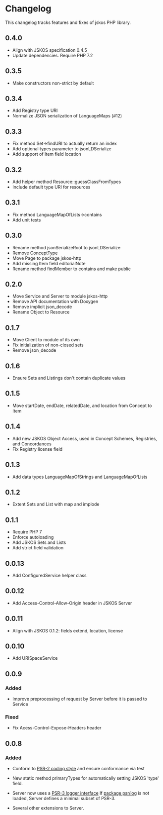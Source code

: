# Changelog

This changelog tracks features and fixes of jskos PHP library.

## 0.4.0

* Align with JSKOS specification 0.4.5
* Update dependencies. Require PHP 7.2

## 0.3.5

* Make constructors non-strict by default

## 0.3.4

* Add Registry type URI
* Normalize JSON serialization of LanguageMaps (#12)

## 0.3.3

* Fix method Set->findURI to actually return an index
* Add optional types parameter to jsonLDSerialize
* Add support of Item field location

## 0.3.2

* Add helper method Resource::guessClassFromTypes
* Include default type URI for resources

## 0.3.1

* Fix method LanguageMapOfLists->contains
* Add unit tests

## 0.3.0

* Rename method jsonSerializeRoot to jsonLDSerialize
* Remove ConceptType
* Move Page to package jskos-http
* Add missing Item field editorialNote
* Rename method findMember to contains and make public

## 0.2.0

* Move Service and Server to module jskos-http
* Remove API documentation with Doxygen
* Remove implicit json_decode
* Rename Object to Resource

## 0.1.7

* Move Client to module of its own
* Fix initialization of non-closed sets
* Remove json_decode

## 0.1.6

* Ensure Sets and Listings don't contain duplicate values

## 0.1.5

* Move startDate, endDate, relatedDate, and location from Concept to Item

## 0.1.4

* Add new JSKOS Object Access, used in Concept Schemes, Registries, and Concordances
* Fix Registry license field

## 0.1.3

* Add data types LanguageMapOfStrings and LanguageMapOfLists

## 0.1.2

* Extent Sets and List with map and implode

## 0.1.1

* Require PHP 7
* Enforce autoloading
* Add JSKOS Sets and Lists
* Add strict field validation

## 0.0.13

* Add ConfiguredService helper class

## 0.0.12

* Add Access-Control-Allow-Origin header in JSKOS Server

## 0.0.11

* Align with JSKOS 0.1.2: fields extend, location, license

## 0.0.10

* Add URISpaceService

## 0.0.9

### Added

* Improve preprocessing of request by Server before it is passed to Service

### Fixed

* Fix Acess-Control-Expose-Headers header

## 0.0.8

### Added

* Conform to [PSR-2 coding style](http://www.php-fig.org/psr/psr-2/) and ensure
  conformance via test

* New static method primaryTypes for automatically setting JSKOS 'type' field.

* Server now uses a [PSR-3 logger interface](http://www.php-fig.org/psr/psr-3/)
  If [package psr/log](https://packagist.org/packages/psr/log) is not loaded,
  Server defines a minimal subset of PSR-3.

* Several other extensions to Server.

